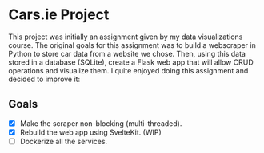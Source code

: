 # Cars.ie Project

This project was initially an assignment given by my data visualizations course. The original goals for this assignment was to build a webscraper in Python to store car data from a website we chose. Then, using this data stored in a database (SQLite), create a Flask web app that will allow CRUD operations and visualize them.
I quite enjoyed doing this assignment and decided to improve it:

## Goals

- [x] Make the scraper non-blocking (multi-threaded).
- [x] Rebuild the web app using SvelteKit. (WIP)
- [ ] Dockerize all the services.
